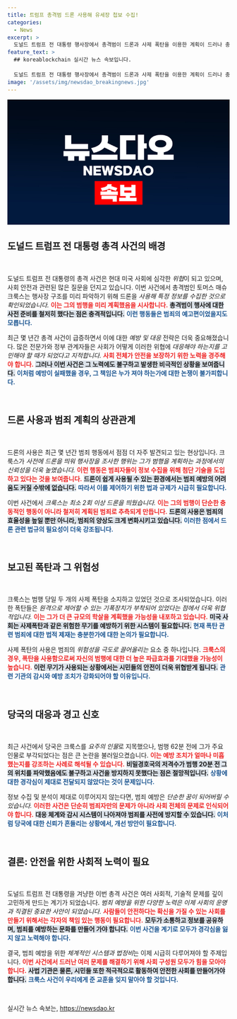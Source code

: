 ```yaml
---
title: 트럼프 총격범 드론 사용해 유세장 첩보 수집!
categories:
  - News
excerpt: >
  도널드 트럼프 전 대통령 행사장에서 총격범이 드론과 사제 폭탄을 이용한 계획이 드러나 충격을 주고 있습니다! 그가 저지르려던 대규모 학살의 배경은 무엇일까요? 사건의 전말과 당국의 대응을 파헤쳐봅니다.
feature_text: >
  ## koreablockchain 실시간 뉴스 속보입니다.

  도널드 트럼프 전 대통령 행사장에서 총격범이 드론과 사제 폭탄을 이용한 계획이 드러나 충격을 주고 있습니다! 그가 저지르려던 대규모 학살의 배경은 무엇일까요? 사건의 전말과 당국의 대응을 파헤쳐봅니다.
image: '/assets/img/newsdao_breakingnews.jpg'
---
```


<p><img src="/assets/img/newsdao_breakingnews.jpg" alt="koreablockchain 속보" /></p>

<h2 data-ke-size="size26">도널드 트럼프 전 대통령 총격 사건의 배경</h2>

<p data-ke-size="size16">&nbsp;</p>  

<p>도널드 트럼프 전 대통령의 총격 사건은 현대 미국 사회에 심각한 <em>위협</em>이 되고 있으며, 사회 안전과 관련된 많은 질문을 던지고 있습니다. 이번 사건에서 총격범인 토머스 매슈 크룩스는 행사장 구조를 미리 파악하기 위해 드론을 <em>사용해 특정 정보를 수집한 것으로 확인되었습니다.</em> <b><span style="color: #ee2323;">이는 그의 범행을 미리 계획했음을 시사합니다.</span></b> <b><span style="background-color: #21538527;">총격범이 행사에 대한 사전 준비를 철저히 했다는 점은 충격적입니다.</span></b> <b><span style="color: #1a5490;">이런 행동들은 범죄의 예고편이었을지도 모릅니다.</span></b></p>

<p>최근 몇 년간 총격 사건이 급증하면서 이에 대한 <em>예방 및 대응</em> 전략은 더욱 중요해졌습니다. 많은 전문가와 정부 관계자들은 사회가 어떻게 이러한 위협에 <em>대응해야 하는지를 고민해야 할 때가 되었다고 지적합니다.</em> <b><span style="color: #ee2323;">사회 전체가 안전을 보장하기 위한 노력을 경주해야 합니다.</span></b> <b><span style="background-color: #21538527;">그러나 이번 사건은 그 노력에도 불구하고 발생한 비극적인 상황을 보여줍니다.</span></b> <b><span style="color: #1a5490;">이처럼 예방이 실패했을 경우, 그 책임은 누가 져야 하는가에 대한 논쟁이 불가피합니다.</span></b></p>

<p data-ke-size="size16">&nbsp;</p>  

<h2 data-ke-size="size26">드론 사용과 범죄 계획의 상관관계</h2>

<p data-ke-size="size16">&nbsp;</p>  

<p>드론의 사용은 최근 몇 년간 범죄 행동에서 점점 더 자주 발견되고 있는 현상입니다. 크룩스가 <em>사전에 드론을 띄워 행사장을 조사한 행위는 그가 범행을 계획하는 과정에서의 신뢰성을 더욱 높였습니다.</em> <b><span style="color: #ee2323;">이런 행동은 범죄자들이 정보 수집을 위해 첨단 기술을 도입하고 있다는 것을 보여줍니다.</span></b> <b><span style="background-color: #21538527;">드론이 쉽게 사용될 수 있는 환경에서는 범죄 예방의 어려움도 커질 수밖에 없습니다.</span></b> <b><span style="color: #1a5490;">따라서 이를 제어하기 위한 법과 규제가 시급히 필요합니다.</span></b></p>

<p>이번 사건에서 <em>크룩스는 최소 2회 이상 드론을 띄웠습니다.</em> <b><span style="color: #ee2323;">이는 그의 범행이 단순한 충동적인 행동이 아니라 철저히 계획된 범죄로 추측되게 만듭니다.</span></b> <b><span style="background-color: #21538527;">드론의 사용은 범죄의 효율성을 높일 뿐만 아니라, 범죄의 양상도 크게 변화시키고 있습니다.</span></b> <b><span style="color: #1a5490;">이러한 점에서 드론 관련 법규의 필요성이 더욱 강조됩니다.</span></b></p>

<p data-ke-size="size16">&nbsp;</p>  

<h2 data-ke-size="size26">보고된 폭탄과 그 위험성</h2>

<p data-ke-size="size16">&nbsp;</p>  

<p>크룩스는 범행 당일 두 개의 사제 폭탄을 소지하고 있었던 것으로 조사되었습니다. 이러한 폭탄들은 <em>원격으로 제어할 수 있는 기폭장치가 부착되어 있었다는 점에서 더욱 위협적입니다.</em> <b><span style="color: #ee2323;">이는 그가 더 큰 규모의 학살을 계획했을 가능성을 내포하고 있습니다.</span></b> <b><span style="background-color: #21538527;">미국 사회는 사제폭탄과 같은 위험한 무기를 예방하기 위한 시스템이 필요합니다.</span></b> <b><span style="color: #1a5490;">현재 폭탄 관련 범죄에 대한 법적 제재는 충분한가에 대한 논의가 필요합니다.</span></b></p>

<p>사제 폭탄의 사용은 범죄의 <em>위험성을 극도로 끌어올리는</em> 요소 중 하나입니다. <b><span style="color: #ee2323;">크룩스의 경우, 폭탄을 사용함으로써 자신의 범행에 대한 더 높은 파급효과를 기대했을 가능성이 높습니다.</span></b> <b><span style="background-color: #21538527;">이런 무기가 사용되는 상황에서는 시민들의 안전이 더욱 위협받게 됩니다.</span></b> <b><span style="color: #1a5490;">관련 기관의 감시와 예방 조치가 강화되어야 할 이유입니다.</span></b></p>

<p data-ke-size="size16">&nbsp;</p>  

<h2 data-ke-size="size26">당국의 대응과 경고 신호</h2>

<p data-ke-size="size16">&nbsp;</p>  

<p>최근 사건에서 당국은 크룩스를 <em>요주의 인물</em>로 지목했으나, 범행 62분 전에 그가 주요 인물로 부각되었다는 점은 큰 논란을 불러일으켰습니다. <b><span style="color: #ee2323;">이는 예방 조치가 얼마나 미흡했는지를 강조하는 사례로 해석될 수 있습니다.</span></b> <b><span style="background-color: #21538527;">비밀경호국의 저격수가 범행 20분 전 그의 위치를 파악했음에도 불구하고 사건을 방지하지 못했다는 점은 절망적입니다.</span></b> <b><span style="color: #1a5490;">상황에 대한 경각심이 제대로 전달되지 않았다는 것이 문제입니다.</span></b></p>

<p>정보 수집 및 분석이 제대로 이루어지지 않는다면, 범죄 예방은 <em>단순한 꿈이 되어버릴 수 있습니다.</em> <b><span style="color: #ee2323;">이러한 사건은 단순히 범죄자만의 문제가 아니라 사회 전체의 문제로 인식되어야 합니다.</span></b> <b><span style="background-color: #21538527;">대응 체계와 감시 시스템이 나아져야 범죄를 사전에 방지할 수 있습니다.</span></b> <b><span style="color: #1a5490;">이처럼 당국에 대한 신뢰가 흔들리는 상황에서, 개선 방안이 필요합니다.</span></b></p>

<p data-ke-size="size16">&nbsp;</p>  

<h2 data-ke-size="size26">결론: 안전을 위한 사회적 노력이 필요</h2>

<p data-ke-size="size16">&nbsp;</p>  

<p>도널드 트럼프 전 대통령을 겨냥한 이번 총격 사건은 여러 사회적, 기술적 문제를 깊이 고민하게 만드는 계기가 되었습니다. <em>범죄 예방을 위한 다양한 노력은 이제 사회의 운명과 직결된 중요한 사안이 되었습니다.</em> <b><span style="color: #ee2323;">사람들이 안전하다는 확신을 가질 수 있는 사회를 만들기 위해서는 각자의 책임 있는 행동이 필요합니다.</span></b> <b><span style="background-color: #21538527;">모두가 소통하고 정보를 공유하며, 범죄를 예방하는 문화를 만들어 가야 합니다.</span></b> <b><span style="color: #1a5490;">이번 사건을 계기로 모두가 경각심을 잃지 않고 노력해야 합니다.</span></b></p>

<p>결국, 범죄 예방을 위한 <em>체계적인 시스템과 법정비</em>는 이제 시급히 다루어져야 할 주제입니다. <b><span style="color: #ee2323;">이번 사건에서 드러난 여러 문제를 해결하기 위해 사회 구성원 모두가 힘을 모아야 합니다.</span></b> <b><span style="background-color: #21538527;">사법 기관은 물론, 시민들 또한 적극적으로 활동하여 안전한 사회를 만들어가야 합니다.</span></b> <b><span style="color: #1a5490;">크룩스 사건이 우리에게 준 교훈을 잊지 말아야 할 것입니다.</span></b> </p>

<p data-ke-size="size16">&nbsp;</p>  
실시간 뉴스 속보는, <a href="https://newsdao.kr" rel="dofollow">https://newsdao.kr</a>


